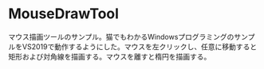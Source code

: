 # MouseDrawTool
マウス描画ツールのサンプル。猫でもわかるWindowsプログラミングのサンプルをVS2019で動作するようにした。マウスを左クリックし、任意に移動すると矩形および対角線を描画する。マウスを離すと楕円を描画する。
